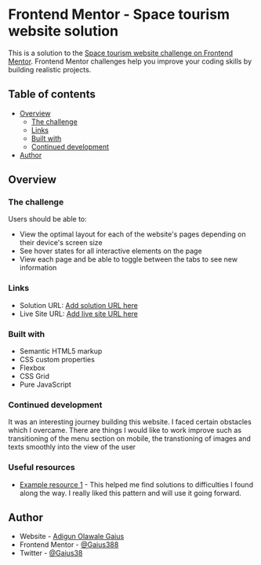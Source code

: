 # Frontend Mentor - Space tourism website solution

This is a solution to the [Space tourism website challenge on Frontend Mentor](https://www.frontendmentor.io/challenges/space-tourism-multipage-website-gRWj1URZ3). Frontend Mentor challenges help you improve your coding skills by building realistic projects. 

## Table of contents

- [Overview](#overview)
  - [The challenge](#the-challenge)
  - [Links](#links)
  - [Built with](#built-with)
  - [Continued development](#continued-development)
- [Author](#author)


## Overview

### The challenge

Users should be able to:

- View the optimal layout for each of the website's pages depending on their device's screen size
- See hover states for all interactive elements on the page
- View each page and be able to toggle between the tabs to see new information


### Links

- Solution URL: [Add solution URL here](https://github.com/Gaius388/Space-tourism-multi-page-website.git)
- Live Site URL: [Add live site URL here](https://gaius388.github.io/Space-tourism-multi-page-website/)


### Built with

- Semantic HTML5 markup
- CSS custom properties
- Flexbox
- CSS Grid
- Pure JavaScript


### Continued development

It was an interesting journey building this website. I faced certain obstacles which I overcame. There are things I would like to work improve such as transitioning of the menu section on mobile, the transtioning of images and texts smoothly into the view of the user 


### Useful resources

- [Example resource 1](https://www.developer.mozilla.org) - This helped me find solutions to difficulties I found along the way. I really liked this pattern and will use it going forward.

## Author

- Website - [Adigun Olawale Gaius](https://github.com/Gaius388)
- Frontend Mentor - [@Gaius388](https://www.frontendmentor.io/profile/gaius388)
- Twitter - [@Gaius38](https://www.twitter.com/gaius38)


